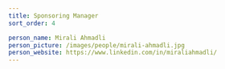 ```yaml
---
title: Sponsoring Manager
sort_order: 4

person_name: Mirali Ahmadli
person_picture: /images/people/mirali-ahmadli.jpg
person_website: https://www.linkedin.com/in/miraliahmadli/
---
```

